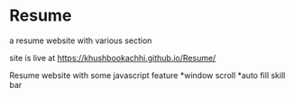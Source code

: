 # Resume
a resume website with various section

site is live at https://khushbookachhi.github.io/Resume/

Resume website with some javascript feature 
*window scroll
*auto fill skill bar
